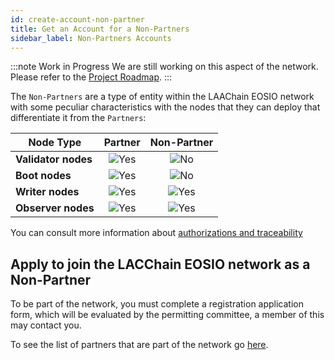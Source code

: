 ```yaml
---
id: create-account-non-partner
title: Get an Account for a Non-Partners
sidebar_label: Non-Partners Accounts
---
```


:::note Work in Progress
We are still working on this aspect of the network. Please refer to the [Project Roadmap](../testnet/roadmap).
:::

The `Non-Partners` are a type of entity within the LAAChain EOSIO network with some peculiar characteristics with the nodes that they can deploy that differentiate it from the `Partners`:

| Node Type | Partner | Non-Partner |
|-----------|:-------:|:-----------:|
| **Validator nodes** | ![Yes](/img/yes-icon.svg) |  ![No](/img/no-icon.svg)  |
| **Boot nodes**      | ![Yes](/img/yes-icon.svg) |  ![No](/img/no-icon.svg)  |
| **Writer nodes**    | ![Yes](/img/yes-icon.svg) | ![Yes](/img/yes-icon.svg) |
| **Observer nodes**  | ![Yes](/img/yes-icon.svg) | ![Yes](/img/yes-icon.svg) |

You can consult more information about [authorizations and traceability](../testnet/traceability)


## Apply to join the LACChain EOSIO network as a Non-Partner

To be part of the network, you must complete a registration application form, which will be evaluated by the permitting committee, a member of this may contact you.

To see the list of partners that are part of the network go [here](./partners).
